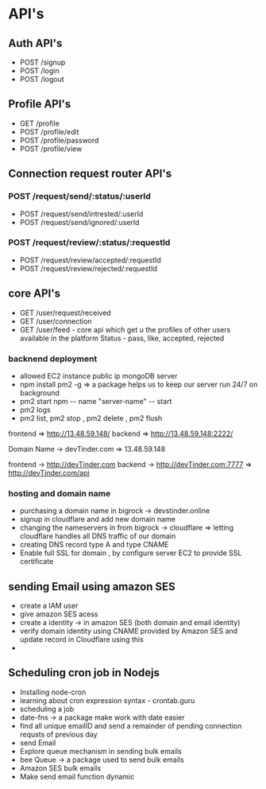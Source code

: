 # API's

## Auth API's

- POST /signup
- POST /login
- POST /logout

## Profile API's

- GET /profile
- POST /profile/edit
- POST /profile/password
- POST /profile/view

## Connection request router API's

### POST /request/send/:status/:userId

- POST /request/send/intrested/:userId
- POST /request/send/ignored/:userId

### POST /request/review/:status/:requestId

- POST /request/review/accepted/:requestId
- POST /request/review/rejected/:requestId

## core API's

- GET /user/request/received
- GET /user/connection
- GET /user/feed - core api which get u the profiles of other users available in the platform
  Status - pass, like, accepted, rejected

### backnend deployment

- allowed EC2 instance public ip mongoDB server
- npm install pm2 -g => a package helps us to keep our server run 24/7 on background
- pm2 start npm -- name "server-name" -- start
- pm2 logs
- pm2 list, pm2 stop <name>, pm2 delete <name>, pm2 flush <name>

frontend => http://13.48.59.148/
backend => http://13.48.59.148:2222/

Domain Name -> devTinder.com => 13.48.59.148

frontend -> http://devTinder.com
backend -> http://devTinder.com:7777 => http://devTinder.com/api

### hosting and domain name

- purchasing a domain name in bigrock -> devstinder.online
- signup in cloudflare and add new domain name
- changing the nameservers in from bigrock -> cloudflare => letting cloudflare handles all DNS traffic of our domain
- creating DNS record type A and type CNAME
- Enable full SSL for domain , by configure server EC2 to provide SSL certificate

## sending Email using amazon SES

- create a IAM user
- give amazon SES acess
- create a identity -> in amazon SES (both domain and email identity)
- verify domain identity using CNAME provided by Amazon SES and update record in Cloudflare using this
-

## Scheduling cron job in Nodejs

- Installing node-cron
- learning about cron expression syntax - crontab.guru
- scheduling a job
- date-fns -> a package make work with date easier
- find all unique emailID and send a remainder of pending connection requsts of previous day
- send Email
- Explore queue mechanism in sending bulk emails
- bee Queue -> a package used to send bulk emails
- Amazon SES bulk emails
- Make send email function dynamic
